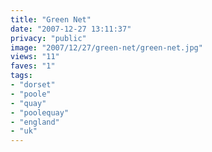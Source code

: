 ```yaml
---
title: "Green Net"
date: "2007-12-27 13:11:37"
privacy: "public"
image: "2007/12/27/green-net/green-net.jpg"
views: "11"
faves: "1"
tags:
- "dorset"
- "poole"
- "quay"
- "poolequay"
- "england"
- "uk"
---
```


